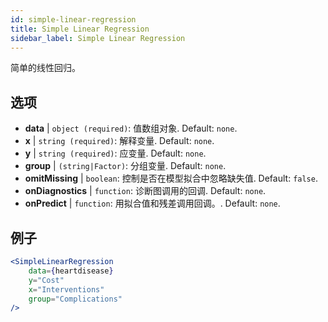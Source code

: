```yaml
---
id: simple-linear-regression
title: Simple Linear Regression
sidebar_label: Simple Linear Regression
---
```


简单的线性回归。

## 选项

* __data__ | `object (required)`: 值数组对象. Default: `none`.
* __x__ | `string (required)`: 解释变量. Default: `none`.
* __y__ | `string (required)`: 应变量. Default: `none`.
* __group__ | `(string|Factor)`: 分组变量. Default: `none`.
* __omitMissing__ | `boolean`: 控制是否在模型拟合中忽略缺失值. Default: `false`.
* __onDiagnostics__ | `function`: 诊断图调用的回调. Default: `none`.
* __onPredict__ | `function`: 用拟合值和残差调用回调。. Default: `none`.


## 例子

```jsx live
<SimpleLinearRegression 
    data={heartdisease} 
    y="Cost"
    x="Interventions"
    group="Complications"
/>
```

